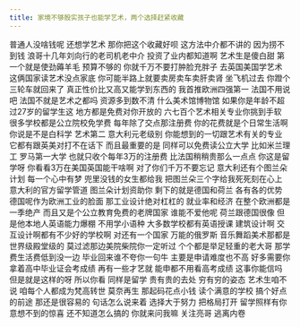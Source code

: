 ```yaml
---
title: 家境不够殷实孩子也能学艺术，两个选择赶紧收藏
---
```

普通人没啥钱呢
还想学艺术
那你把这个收藏好呗
这方法中介都不讲的
因为捞不到钱
浪哥十几年刘向行的老司机老中介
投资了业内都知道啊
艺术生是傻白甜
第一个就是使劲薅羊毛
预算不够的
你就千万不要打肿脸充胖子
去英国美国学艺术
这俩国家读艺术没点家底
你可能半路上就要卖房卖车卖肝卖肾
坐飞机过去
你蹬个三轮车就回来了
真正性价比又高又能学到东西的
我首推欧洲四强第一
法国不用说吧
法国不就是艺术之都吗
资源多到数不清
什么美术馆博物馆
如果你是年龄不超过27岁的留学生这
地方都是免费对你开放的
六七百个艺术相关专业你挑到手软
很多学校都是公立院校免学费
每年除了交点那注册费
你的花费就是个日常生活啊
你说是不是白科学
艺术第二
意大利元老级别
你能想到的一切跟艺术有关的专业
它都有跟英美对打不在话下
而且最重要的是
同样可以免费读公立大学
比如米兰理工
罗马第一大学
也就只收个每年3万的注册费
比法国稍稍贵那么一点点
你这是留学呀
你看看3万在美国英国能干啥啊
对了你们千万不要忘记
意大利还有个图兰朵计划
每一个心中有梦
兜里没钱的女生都给我
把图兰朵三个字给我死死刻在心上
意大利的官方留学管道
图兰朵计划资助你
剩下的就是德国和荷兰
各有各的优势
德国呢作为欧洲工业的脸面
那工业设计绝对杠杠的
就业率和经济
在整个欧洲都是一季绝产
而且又是个公立教育免费的老牌国家
谁能不爱他呢
荷兰跟德国很像
但是他本地人英语能力爆棚
不用学小语种
大多数学校都有英语授课
建筑设计啊
交互设计啊都有不少好的学校啊
对还有一个国家
万能的俄罗斯
音乐舞蹈美术那都是世界级殿堂级的
莫过滤那边美院柴院你一定听过
个个都是举足轻重的老大哥
那学费生活费低到没一边
毕业回来谁不夸你一句牛
主要是申请难度也不高
好多需要你拿着高中毕业证会考成绩
再有一些才艺就
能申都不用看高考成绩
这事你能信吗
但是就是这样的呀
所以你看
同样是留学
贵有贵的去处
穷有穷的姿态
艺术生咱不说
咱每个人都成为梵高转世
莫奈再生
那起码花点小钱
读个满意的学校
搞个好点的前途
那还是很容易的
句话怎么说来着
选择大于努力
把格局打开
留学照样有你意想不到的惊喜
还不知道怎么搞的
你就来问我嘛
关注亮哥
逃离内卷

